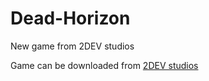 # Dead-Horizon
New game from 2DEV studios

Game can be downloaded from [2DEV studios](https://dev2studios.herokuapp.com/)
